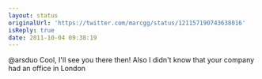 ```yaml
---
layout: status
originalUrl: 'https://twitter.com/marcgg/status/121157190743638016'
isReply: true
date: 2011-10-04 09:38:19
---
```


@arsduo Cool, I'll see you there then! Also I didn't know that your company had an office in London
